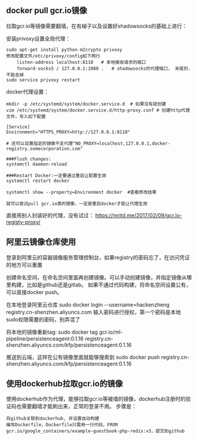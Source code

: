 ## docker pull gcr.io镜像

拉取gcr.io等镜像需要翻墙，在有梯子以及设置好shadowsocks的基础上进行：

安装privoxy设置全局代理：

    sudo apt-get install python-m2crypto privoxy
    修改配置文件/etc/privoxy/config如下两行
        listen-address localhost:8118   # 本地接收请求的端口
        forward-socks5 / 127.0.0.1:1080 .   # shadowsocks的代理端口， 末尾的.不能去掉
    sudo service privoxy restart
    
docker代理设置：
    
    mkdir -p /etc/systemd/system/docker.service.d  # 如果没有就创建
    vim /etc/systemd/system/docker.service.d/http-proxy.conf # 创建http代理文件，写入如下配置
    
    [Service]
    Environment="HTTPS_PROXY=http://127.0.0.1:8118"
    
    # 还可以设置指定的镜像不走代理"NO_PROXY=localhost,127.0.0.1,docker-registry.somecorporation.com"
    
    ###Flush changes:
    systemctl daemon-reload
    
    ###Restart Docker:一定要通过重启让配置生效
    systemctl restart docker
    
    systemctl show --property=Environment docker  #查看修改结果
    
    就可以尝试pull gcr.io类的镜像，一定是重启docker才能让代理生效


    
直接用别人封装好的代理，没有试过： https://mritd.me/2017/02/09/gcr.io-registy-proxy/



## 阿里云镜像仓库使用
登录到阿里云的容器镜像服务管理控制台，如果registry的密码忘了，在访问凭证的地方可以重置

创建命名空间，在命名空间里面再创建镜像。可以手动创建镜像，并指定镜像从哪里构建，比如是github还是gitlab。
如果不通过代码构建，将命名空间设置公有，可以直接docker push。

在本地登录阿里云仓库
sudo docker login --username=hackenzheng registry.cn-shenzhen.aliyuncs.com
输入密码进行授权，第一个密码是本地sudo权限需要的密码，别弄混了
 
将本地的镜像重新tag:
sudo docker tag gcr.io/ml-pipeline/persistenceagent:0.1.16 registry.cn-shenzhen.aliyuncs.com/kfp/persistenceagent:0.1.16

推送到云端，这样在公有镜像里面就能够搜索到
sudo docker push registry.cn-shenzhen.aliyuncs.com/kfp/persistenceagent:0.1.16


## 使用dockerhub拉取gcr.io的镜像
使用dockerhub作为代理，能够拉取gcr.io等被墙的镜像，dockerhub注册时的验证码也需要翻墙才能刷出来，正常的登录不用。
步骤是：

    将github关联到dockerhub, 并设置自动构建
    编写Dockerfile，Dockerfile只需用一行代码，FROM gcr.io/google_containers/example-guestbook-php-redis:v3，提交到github

 


